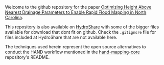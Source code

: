 Welcome to the github repository for the paper [Optimizing Height Above Nearest Drainage Parameters to Enable Rapid Flood Mapping in North Carolina](https://www.frontiersin.org/journals/water/articles/10.3389/frwa.2023.1296434/full). 

This repository is also available on [HydroShare](https://www.hydroshare.org/resource/423b6d0d46a3454b97bade8e40f686ed/) with some of the bigger files available for download that dont fit on github. Check the ```.gitignore``` file for files included at HydroShare that are not available here.

The techniques used herein represent the open source alternatives to conduct the HAND workflow mentioned in the [hand-mapping-core](https://github.com/cloin-rich/hand-mapping-core) repository's README.